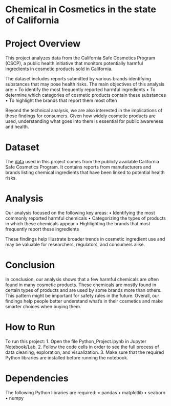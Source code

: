 # Chemical in Cosmetics in the state of California  

# Project Overview

This project analyzes data from the California Safe Cosmetics Program (CSCP), a public health initiative that monitors potentially harmful ingredients in cosmetic products sold in California.

The dataset includes reports submitted by various brands identifying substances that may pose health risks. The main objectives of this analysis are:
	•	To identify the most frequently reported harmful ingredients
	•	To determine which categories of cosmetic products contain these substances
	•	To highlight the brands that report them most often

Beyond the technical analysis, we are also interested in the implications of these findings for consumers. Given how widely cosmetic products are used, understanding what goes into them is essential for public awareness and health.

# Dataset

The [data](https://drive.google.com/drive/folders/1SZFPh-YpraoJRAKcIfPUYmNTL450e8Y2) used in this project comes from the publicly available California Safe Cosmetics Program. It contains reports from manufacturers and brands listing chemical ingredients that have been linked to potential health risks.

# Analysis

Our analysis focused on the following key areas:
	•	Identifying the most commonly reported harmful chemicals
	•	Categorizing the types of products in which these chemicals appear
	•	Highlighting the brands that most frequently report these ingredients

These findings help illustrate broader trends in cosmetic ingredient use and may be valuable for researchers, regulators, and consumers alike.

# Conclusion

In conclusion, our analysis shows that a few harmful chemicals are often found in many cosmetic products. These chemicals are mostly found in certain types of products and are used by some brands more than others. This pattern might be important for safety rules in the future. Overall, our findings help people better understand what’s in their cosmetics and make smarter choices when buying them.
# How to Run

To run this project:
	1.	Open the file Python_Project.ipynb in Jupyter Notebook/Lab.
	2.	Follow the code cells in order to see the full process of data cleaning, exploration, and visualization.
	3.	Make sure that the required Python libraries are installed before running the notebook.

# Dependencies

The following Python libraries are required:
	•	pandas
	•	matplotlib
	•	seaborn
	•	numpy
